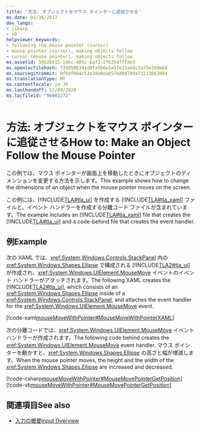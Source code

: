 ```yaml
---
title: '方法: オブジェクトをマウス ポインターに追従させる'
ms.date: 03/30/2017
dev_langs:
- csharp
- vb
helpviewer_keywords:
- following the mouse pointer (cursor)
- mouse pointer (cursor), making objects follow
- cursor (mouse pointer), making objects follow
ms.assetid: 50b20415-14bc-405c-baf3-2fb254fffde3
ms.openlocfilehash: f348586341d0fa5b6e1a5fe15ab8c3a75e369e64
ms.sourcegitcommit: 9f6df084c53a3da0ea657ed0d708a72213683084
ms.translationtype: MT
ms.contentlocale: ja-JP
ms.lasthandoff: 12/09/2020
ms.locfileid: "96983272"
---
```

# <a name="how-to-make-an-object-follow-the-mouse-pointer"></a><span data-ttu-id="b8a53-102">方法: オブジェクトをマウス ポインターに追従させる</span><span class="sxs-lookup"><span data-stu-id="b8a53-102">How to: Make an Object Follow the Mouse Pointer</span></span>
<span data-ttu-id="b8a53-103">この例では、マウス ポインターが画面上を移動したときにオブジェクトのディメンションを変更する方法を示します。</span><span class="sxs-lookup"><span data-stu-id="b8a53-103">This example shows how to change the dimensions of an object when the mouse pointer moves on the screen.</span></span>  
  
 <span data-ttu-id="b8a53-104">この例には、[!INCLUDE[TLA#tla_ui](../../../includes/tlasharptla-ui-md.md)] を作成する [!INCLUDE[TLA#tla_xaml](../../../includes/tlasharptla-xaml-md.md)] ファイルと、イベント ハンドラーを作成する分離コード ファイルが含まれています。</span><span class="sxs-lookup"><span data-stu-id="b8a53-104">The example includes an [!INCLUDE[TLA#tla_xaml](../../../includes/tlasharptla-xaml-md.md)] file that creates the [!INCLUDE[TLA#tla_ui](../../../includes/tlasharptla-ui-md.md)] and a code-behind file that creates the event handler.</span></span>  
  
## <a name="example"></a><span data-ttu-id="b8a53-105">例</span><span class="sxs-lookup"><span data-stu-id="b8a53-105">Example</span></span>  
 <span data-ttu-id="b8a53-106">次の XAML では、<xref:System.Windows.Controls.StackPanel> 内の <xref:System.Windows.Shapes.Ellipse> で構成される [!INCLUDE[TLA2#tla_ui](../../../includes/tla2sharptla-ui-md.md)] が作成され、<xref:System.Windows.UIElement.MouseMove> イベントのイベント ハンドラーがアタッチされます。</span><span class="sxs-lookup"><span data-stu-id="b8a53-106">The following XAML creates the [!INCLUDE[TLA2#tla_ui](../../../includes/tla2sharptla-ui-md.md)], which consists of an <xref:System.Windows.Shapes.Ellipse> inside of a <xref:System.Windows.Controls.StackPanel>, and attaches the event handler for the <xref:System.Windows.UIElement.MouseMove> event.</span></span>  
  
 [!code-xaml[mouseMoveWithPointer#MouseMoveWithPointerXAML](~/samples/snippets/csharp/VS_Snippets_Wpf/mouseMoveWithPointer/CSharp/Window1.xaml#mousemovewithpointerxaml)]  
  
 <span data-ttu-id="b8a53-107">次の分離コードでは、<xref:System.Windows.UIElement.MouseMove> イベント ハンドラーが作成されます。</span><span class="sxs-lookup"><span data-stu-id="b8a53-107">The following code behind creates the <xref:System.Windows.UIElement.MouseMove> event handler.</span></span>  <span data-ttu-id="b8a53-108">マウス ポインターを動かすと、<xref:System.Windows.Shapes.Ellipse> の高さと幅が増減します。</span><span class="sxs-lookup"><span data-stu-id="b8a53-108">When the mouse pointer moves, the height and the width of the <xref:System.Windows.Shapes.Ellipse> are increased and decreased.</span></span>  
  
 [!code-csharp[mouseMoveWithPointer#MouseMovePointerGetPosition](~/samples/snippets/csharp/VS_Snippets_Wpf/mouseMoveWithPointer/CSharp/Window1.xaml.cs#mousemovepointergetposition)]
 [!code-vb[mouseMoveWithPointer#MouseMovePointerGetPosition](~/samples/snippets/visualbasic/VS_Snippets_Wpf/mouseMoveWithPointer/VisualBasic/Window1.xaml.vb#mousemovepointergetposition)]  
  
## <a name="see-also"></a><span data-ttu-id="b8a53-109">関連項目</span><span class="sxs-lookup"><span data-stu-id="b8a53-109">See also</span></span>

- [<span data-ttu-id="b8a53-110">入力の概要</span><span class="sxs-lookup"><span data-stu-id="b8a53-110">Input Overview</span></span>](input-overview.md)
